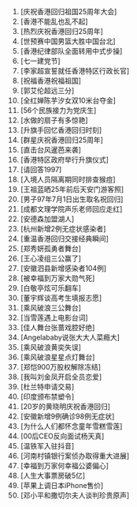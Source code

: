 
1. [庆祝香港回归祖国25周年大会]
1. [香港不能乱也乱不起]
1. [热烈庆祝香港回归25周年]
1. [世预赛中国男篮大胜中国台北]
1. [香港纪律部队全面转用中式步操]
1. [七一建党节]
1. [李家超宣誓就任香港特区行政长官]
1. [祝福香港祝福祖国]
1. [郭艾伦超远三分]
1. [全红婵陈芋汐女双10米台夺金]
1. [56个民族接力为党庆生]
1. [水做的扇子有多惊艳]
1. [升旗手回忆香港回归时刻]
1. [群星庆祝香港回归25周年]
1. [直击台风暹芭来袭]
1. [香港特区政府举行升旗仪式]
1. [请回答1997]
1. [入境人员隔离期同时排查猴痘]
1. [王祖蓝晒25年前后天安门游客照]
1. [男子97年7月1日出生取名祝回归]
1. [成都文理学院声乐老师回应走红]
1. [安德森加盟湖人]
1. [杭州新增2例无症状感染者]
1. [重温香港回归交接经典瞬间]
1. [郑秀妍孤勇者舞台]
1. [王心凌组三公赢了]
1. [安徽泗县新增感染者104例]
1. [被幸福到万家大勋气死]
1. [白敬亭炫可乐翻车]
1. [董宇辉谈高考生填报志愿]
1. [乘风破浪三公舞台]
1. [当雪莲遇上电影台词]
1. [佳人舞台张蔷戏腔好绝]
1. [Angelababy说张大大人菜瘾大]
1. [乘风破浪黄奕失误]
1. [乘风破浪星星点灯舞台]
1. [郑恺900万股权解除冻结]
1. [我叫刘金凤开启全员恋爱]
1. [杜兰特申请交易]
1. [印度颁布禁塑令]
1. [20岁的黄晓明庆祝香港回归]
1. [安徽新增9例确诊98例无症状]
1. [为什么人们都怀念童年雪糕雪莲]
1. [00后CEO反向面试杨天真]
1. [温铁军入驻抖音]
1. [河南村镇银行案侦办取得重大进展]
1. [幸福到万家何幸福公婆偏心]
1. [人生大事票房破5亿]
1. [苹果上调日本iPhone售价]
1. [邓小平和撒切尔夫人谈判珍贵原声]